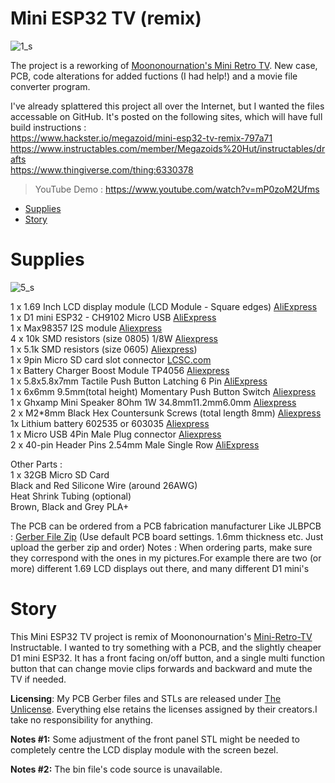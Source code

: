 # Mini ESP32 TV (remix)

![1_s](https://github.com/user-attachments/assets/1714ddee-1a2a-4d19-bdf6-d33a364765dd)


The project is a reworking of [Moononournation's Mini Retro TV](https://www.instructables.com/Mini-Retro-TV/). New case, PCB, code alterations for added fuctions (I had help!) and a movie file converter program. 

I've already splattered this project all over the Internet, but I wanted the files accessable on GitHub. It's posted on the following sites, which will have full build instructions :  
https://www.hackster.io/megazoid/mini-esp32-tv-remix-797a71  
https://www.instructables.com/member/Megazoids%20Hut/instructables/drafts  
https://www.thingiverse.com/thing:6330378  

> YouTube Demo : https://www.youtube.com/watch?v=mP0zoM2Ufms  


- [Supplies](#Supplies)
- [Story](#Story)

# Supplies

![5_s](https://github.com/user-attachments/assets/c64748a8-c6c0-4799-8fb2-880fb498b689)



1 x 1.69 Inch LCD display module (LCD Module - Square edges) [AliExpress](https://vi.aliexpress.com/item/1005003762571358.html)  
1 x D1 mini ESP32 - CH9102 Micro USB [AliExpress](https://vi.aliexpress.com/item/32816045916.html)  
1 x Max98357 I2S module [Aliexpress](https://vi.aliexpress.com/item/1005006711010527.html)  
4 x 10k SMD resistors (size 0805) 1/8W [Aliexpress](https://www.aliexpress.com/w/wholesale-10k-SMD-resistors-0805-1%252F8W.html)  
1 x 5.1k SMD resistors (size 0605) [Aliexpress](https://www.aliexpress.com/w/wholesale-5.1k-SMD-resistors-0603.html))  
1 x 9pin Micro SD card slot connector [LCSC.com](https://lcsc.com/product-detail/SD-Card-Connectors_G-Switch-GT-TF003-H0185-01_C5155563.html)  
1 x Battery Charger Boost Module TP4056 [Aliexpress](https://vi.aliexpress.com/item/1005005522998695.html)  
1 x 5.8x5.8x7mm Tactile Push Button Latching 6 Pin [AliExpress](https://vi.aliexpress.com/item/32948292577.html)  
1 x 6x6mm 9.5mm(total height) Momentary Push Button Switch [Aliexpress](https://www.aliexpress.com/w/wholesale-6x6mm-Momentary-Push-Button.html)  
1 x Ghxamp Mini Speaker 8Ohm 1W 34.8mm11.2mm6.0mm [Aliexpress](https://vi.aliexpress.com/item/33035261832.html)  
2 x M2*8mm Black Hex Countersunk Screws (total length 8mm) [Aliexpress](https://www.aliexpress.com/w/wholesale-M2-8mm-Black-Hex-Countersunk-Screws.html)  
1x Lithium battery 602535 or 603035 [Aliexpress](https://www.aliexpress.com/w/wholesale-Lithium-battery-602535.html)  
1 x Micro USB 4Pin Male Plug connector [Aliexpress](https://vi.aliexpress.com/item/32992732747.html)  
2 x 40-pin Header Pins 2.54mm Male Single Row [AliExpress](https://vi.aliexpress.com/w/wholesale-2-x-40%2525252dpin-Header-Pins-2.54mm-Male-Single-Row.html)  

Other Parts :  
1 x 32GB Micro SD Card  
Black and Red Silicone Wire (around 26AWG)  
Heat Shrink Tubing (optional)  
Brown, Black and Grey PLA+  

The PCB can be ordered from a PCB fabrication manufacturer Like JLBPCB : [Gerber File Zip](https://github.com/Megazoids-Hut/Mini-ESP32-TV/blob/main/gerber/Gerber_Mini_Esp32_Tv.zip) (Use default PCB board settings. 1.6mm thickness etc. Just upload the gerber zip and order)
Notes : When ordering parts, make sure they correspond with the ones in my pictures.For example there are two (or more) different 1.69 LCD displays out there, and many different D1 mini's

# Story

This Mini ESP32 TV project is remix of Moononournation's [Mini-Retro-TV](https://www.instructables.com/Mini-Retro-TV/) Instructable. I wanted to try something with a PCB, and the slightly cheaper D1 mini ESP32. It has a front facing on/off button, and a single multi function button that can change movie clips forwards and backward and mute the TV if needed.

**Licensing**: My PCB Gerber files and STLs are released under [The Unlicense](https://unlicense.org/). Everything else retains the licenses assigned by their creators.I take no responsibility for anything.

**Notes #1:** Some adjustment of the front panel STL might be needed to completely centre the LCD display module with the screen bezel.

**Notes #2:** The bin file's code source is unavailable.



